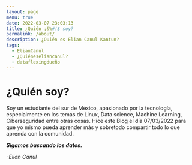 ```yaml
---
layout: page
menu: true
date: 2022-03-07 23:03:13
title: ¿Quién ¡&%#!$ soy?
permalink: /about/
description: ¿Quién es Elian Canul Kantun?
tags:
  - ElianCanul
  - ¿Quiéneseliancanul?
  - dataflexingdueño
---
```



# ¿Quién soy? 

Soy un estudiante del sur de México, apasionado por la tecnología, especialmente en los temas de Linux, Data science, Machine Learning, Ciberseguridad entre otras cosas. Hice este Blog el día 07/03/2022 para que yo mismo pueda aprender más y sobretodo compartir todo lo que aprenda con la comunidad. 



***Sigamos buscando los datos.***

*\-Elian Canul*